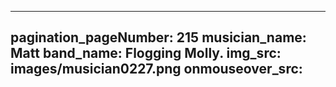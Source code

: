 ------
pagination_pageNumber: 215
musician_name: Matt
band_name: Flogging Molly.
img_src: images/musician0227.png
onmouseover_src: 
------